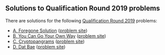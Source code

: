 ## Solutions to Qualification Round 2019 problems

There are solutions for the following [Qualification Round 2019](https://codingcompetitions.withgoogle.com/codejam/round/0000000000051705) problems:

- [A. Foregone Solution](a.cc)
  ([problem site](https://codingcompetitions.withgoogle.com/codejam/round/0000000000051705/0000000000088231))
- [B. You Can Go Your Own Way](b.cc)
  ([problem site](https://codingcompetitions.withgoogle.com/codejam/round/0000000000051705/00000000000881da))
- [C. Cryptopangrams](c.py)
  ([problem site](https://codingcompetitions.withgoogle.com/codejam/round/0000000000051705/000000000008830b))
- [D. Dat Bae](d.py)
  ([problem site](https://codingcompetitions.withgoogle.com/codejam/round/0000000000051705/00000000000881de))
